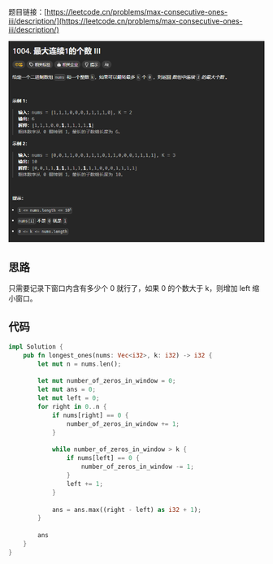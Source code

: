 题目链接：[https://leetcode.cn/problems/max-consecutive-ones-iii/description/](https://leetcode.cn/problems/max-consecutive-ones-iii/description/)

![](../../../../images/2024/1732428297158-8b5157fb-e553-4a12-abfa-33812036be4a.png)

## 思路
只需要记录下窗口内含有多少个 0 就行了，如果 0 的个数大于 k，则增加 left 缩小窗口。

## 代码
```rust
impl Solution {
    pub fn longest_ones(nums: Vec<i32>, k: i32) -> i32 {
        let mut n = nums.len();

        let mut number_of_zeros_in_window = 0;
        let mut ans = 0;
        let mut left = 0;
        for right in 0..n {
            if nums[right] == 0 {
                number_of_zeros_in_window += 1;
            }
            
            while number_of_zeros_in_window > k {
                if nums[left] == 0 {
                    number_of_zeros_in_window -= 1;
                }
                left += 1;
            }

            ans = ans.max((right - left) as i32 + 1);
        }

        ans
    }
}
```

